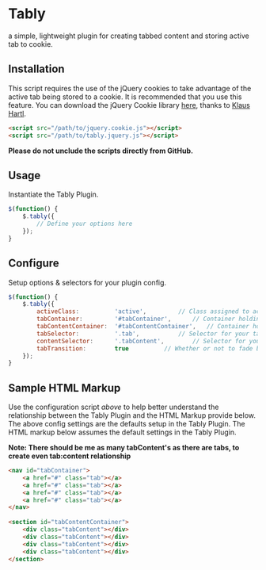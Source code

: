 # Tably

a simple, lightweight plugin for creating tabbed content and storing active tab to cookie.

## Installation

This script requires the use of the jQuery cookies to take advantage of the active tab being stored to a cookie. It is recommended that you use this feature. You can download the jQuery Cookie library <a href="https://github.com/carhartl/jquery-cookie">here</a>, thanks to <a href="https://github.com/carhartl">Klaus Hartl</a>.

```html
<script src="/path/to/jquery.cookie.js"></script>
<script src="/path/to/tably.jquery.js"></script>
```

**Please do not unclude the scripts directly from GitHub.**

## Usage

Instantiate the Tably Plugin.
```javascript
$(function() {
	$.tably({
		// Define your options here
	});
}
```

## Configure

Setup options & selectors for your plugin config.
```javascript
$(function() {
	$.tably({
		activeClass:          'active',			// Class assigned to active tab + content
		tabContainer:         '#tabContainer',		// Container holding your tabs
		tabContentContainer:  '#tabContentContainer',	// Container holding tabbed content
		tabSelector:          '.tab',			// Selector for your tabs
		contentSelector:      '.tabContent',		// Selector for your tabbed content
		tabTransition:        true			// Whether or not to fade between tabbed content
	});
}
```
## Sample HTML Markup

Use the configuration script *above* to help better understand the relationship between the Tably Plugin and the HTML Markup provide below. The above config settings are the defaults setup in the Tably Plugin. The HTML markup below assumes the default settings in the Tably Plugin. 

**Note: There should be me as many tabContent's as there are tabs, to create even tab:content relationship**


```html
<nav id="tabContainer">
	<a href="#" class="tab"></a>
	<a href="#" class="tab"></a>
	<a href="#" class="tab"></a>
	<a href="#" class="tab"></a>
</nav>
		
<section id="tabContentContainer">
	<div class="tabContent"></div>
	<div class="tabContent"></div>
	<div class="tabContent"></div>
	<div class="tabContent"></div>
</section>
```






